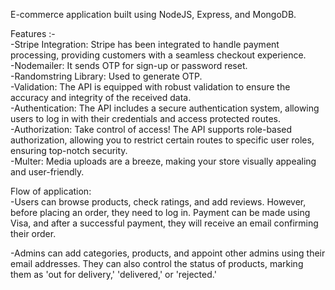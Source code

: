 E-commerce application built using NodeJS, Express, and MongoDB.

Features :-<br>
-Stripe Integration: Stripe has been integrated to handle payment processing, providing customers with a seamless checkout experience.<br>
-Nodemailer: It sends OTP for sign-up or password reset.<br>
-Randomstring Library: Used to generate OTP.<br>
-Validation: The API is equipped with robust validation to ensure the accuracy and integrity of the received data.<br>
-Authentication: The API includes a secure authentication system, allowing users to log in with their credentials and access protected routes.<br>
-Authorization: Take control of access! The API supports role-based authorization, allowing you to restrict certain routes to specific user roles, ensuring top-notch security.<br>
-Multer: Media uploads are a breeze, making your store visually appealing and user-friendly.<br>

Flow of application:<br>
-Users can browse products, check ratings, and add reviews. However, before placing an order, they need to log in. Payment can be made using Visa, and after a successful payment, they will receive an email confirming their order.<br>

-Admins can add categories, products, and appoint other admins using their email addresses. They can also control the status of products, marking them as 'out for delivery,' 'delivered,' or 'rejected.'
